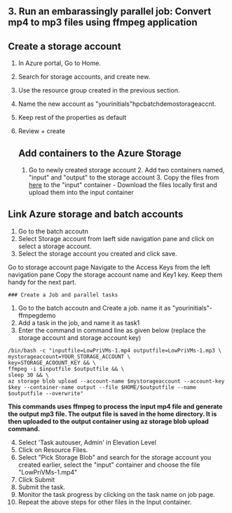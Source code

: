 ## 3. Run an embarassingly parallel job: Convert mp4 to mp3 files using ffmpeg application

   ## Create a storage account

   1. In Azure portal, Go to Home.
   2. Search for storage accounts, and create new.
   3. Use the resource group created in the previous section.
   4. Name the new account as "yourinitials"hpcbatchdemostorageaccnt.
   5. Keep rest of the properties as default
   6. Review + create
  
      ## Add containers to the Azure Storage
      1. Go to newly created storage account
         2. Add two containers named, "input" and "output" to the storage account
         3. Copy the files from [here](https://github.com/Azure-Samples/batch-python-ffmpeg-tutorial/tree/master/src/InputFiles) to the "input" container
                - Download the files locally first and upload them into the input container

## Link Azure storage and batch accounts
            
1. Go to the batch accoutn
2. Select Storage account from laeft side navigation pane and click on select a storage account.
3. Select the storage account you created and click save.

   
Go to storage account page 
Navigate to the Access Keys from the left navigation pane 
Copy the storage account name and Key1 key. Keep them handy for the next part. 


    ### Create a Job and parallel tasks
   1. Go to the batch accoutn and Create a job. name it as "yourinitials"-ffmpegdemo
   2. Add a task in the job, and name it as task1
   3. Enter the command in command line as given below (replace the storage account and storage account key)

```
/bin/bash -c "inputfile=LowPriVMs-1.mp4 outputfile=LowPriVMs-1.mp3 \
mystorageaccount=YOUR_STORAGE_ACCOUNT \
key=STORAGE_ACOOUNT_KEY && \
ffmpeg -i $inputfile $outputfile && \
sleep 30 && \
az storage blob upload --account-name $mystorageaccount --account-key $key --container-name output --file $HOME/$outputfile --name $outputfile --overwrite"
```

**This commands uses ffmpeg to process the input mp4 file and generate the output mp3 file. The output file is saved in the home directory. It is then uploaded to the output container using  az storage blob upload command.**

4. Select 'Task autouser, Admin' in Elevation Level
5. Click on Resource Files. 
6. Select "Pick Storage Blob" and search for the storage account you created earlier, select the "input" container and choose the file "LowPriVMs-1.mp4"
7. Click Submit
8. Submit the task.
9. Monitor the task progress by clicking on the task name on job page. 
10. Repeat the above steps for other files in the Input container. 

